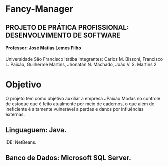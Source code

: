 # Fancy-Manager
## PROJETO DE PRÁTICA PROFISSIONAL: DESENVOLVIMENTO DE SOFTWARE
#### Professor: José Matias Lemes Filho
Universidade São Francisco Itatiba
Integrantes: Carlos M. Bissoni, Francisco L. Paixão, Guilherme Martins, Jhonatan N. Machado, João V. S. Martins
2 
# Objetivo
O projeto tem como objetivo auxiliar a empresa JPaixão Modas no controle de estoque que é feito atualmente por meio de cadernos, o que além de ineficiente é altamente vulnerável a perdas e danos  por influências externas.

## Linguaguem: Java.
IDE: NetBeans.
## Banco de  Dados: Microsoft SQL Server.
